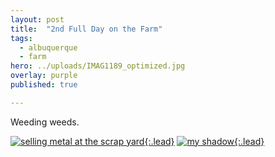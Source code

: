 ```yaml
---
layout: post
title:  "2nd Full Day on the Farm"
tags:
  - albuquerque
  - farm
hero: ../uploads/IMAG1189_optimized.jpg
overlay: purple
published: true

---
```


Weeding weeds.

[![selling metal at the scrap yard](../uploads/IMAG1189_optimized.jpg){:.lead}](../uploads/IMAG1189.jpg)
[![my shadow](../uploads/IMAG1188_optimized.jpg){:.lead}](../uploads/IMAG1188.jpg)